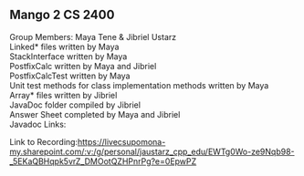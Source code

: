 Mango 2 CS 2400
---------------
Group Members: Maya Tene & Jibriel Ustarz \
Linked* files written by Maya \
StackInterface written by Maya \
PostfixCalc written by Maya and Jibriel \
PostfixCalcTest written by Maya \
Unit test methods for class implementation methods written by Maya \
Array* files written by Jibriel \
JavaDoc folder compiled by Jibriel \
Answer Sheet completed by Maya and Jibriel \
Javadoc Links:


Link to Recording:https://livecsupomona-my.sharepoint.com/:v:/g/personal/jaustarz_cpp_edu/EWTg0Wo-ze9Nqb98-_5EKaQBHqpk5vrZ_DMOotQZHPnrPg?e=0EpwPZ

